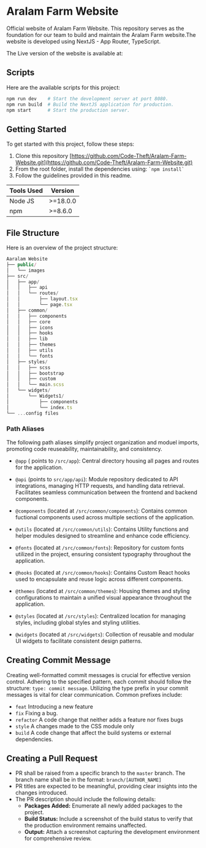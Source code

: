 # Aralam Farm Website

Official website of Aralam Farm Website. This repository serves as the foundation for our team to build and maintain the Aralam Farm website.The website is developed using NextJS - App Router, TypeScript.

The Live version of the website is available at:

## Scripts

Here are the available scripts for this project:

```bash
npm run dev    # Start the development server at port 8080.
npm run build  # Build the NextJS application for production.
npm start      # Start the production server.
```

## Getting Started

To get started with this project, follow these steps:

1. Clone this repository [https://github.com/Code-Theft/Aralam-Farm-Website.git](https://github.com/Code-Theft/Aralam-Farm-Website.git)
2. From the root folder, install the dependencies using: `` `npm install` ``
3. Follow the guidelines provided in this readme.

| **Tools Used** | **Version** |
| -------------- | ----------- |
| Node JS        | >=18.0.0    |
| npm            | >=8.6.0     |

## File Structure

Here is an overview of the project structure:

```js
Aaralam Website
├── public/
│   └── images
├── src/
│   ├── app/
│   │   ├── api
│   │   └── routes/
│   │       ├── layout.tsx
│   │       └── page.tsx
│   ├── common/
│   │   ├── components
│   │   ├── core
│   │   ├── icons
│   │   ├── hooks
│   │   ├── lib
│   │   ├── themes
│   │   ├── utils
│   │   └── fonts
│   ├── styles/
│   │   ├── scss
│   │   ├── bootstrap
│   │   ├── custom
│   │   └── main.scss
│   └── widgets/
│       └── Widgets1/
│           ├── components
│           └── index.ts
└── ...config files
```

### Path Aliases

The following path aliases simplify project organization and moduel imports, promoting code reuseability, maintainability, and consistency.

- `@app` ( points to `/src/app`): Central directory housing all pages and routes for the application.

- `@api` (points to `src/app/api`): Module repository dedicated to API integrations, managing HTTP requests, and handling data retrieval. Facilitates seamless communication between the frontend and backend components.
- `@components` (located at `/src/common/components`): Contains common fuctional components used across multiple sections of the application.

- `@utils` (located at `/src/common/utils`): Contains Utility functions and helper modules designed to streamline and enhance code efficiency.

- `@fonts` (located at `/src/common/fonts`): Repository for custom fonts utilized in the project, ensuring consistent typography throughout the application.

- `@hooks` (located at `/src/common/hooks`): Contains Custom React hooks used to encapsulate and reuse logic across different components.

- `@themes` (located at `/src/common/themes`): Housing themes and styling configurations to maintain a unified visual appearance throughout the application.

- `@styles` (located at `/src/styles`): Centralized location for managing styles, including global styles and styling utilities.

- `@widgets` (located at `/src/widgets`): Collection of reusable and modular UI widgets to facilitate consistent design patterns.

## Creating Commit Message

Creating well-formatted commit messages is crucial for effective version control. Adhering to the specified pattern, each commit should follow the structure: `type: commit message`.
Utilizing the type prefix in your commit messages is vital for clear communication. Common prefixes include:

- `feat` Introducing a new feature
- `fix` Fixing a bug.
- `refactor` A code change that neither adds a feature nor fixes bugs
- `style` A changes made to the CSS module only
- `build` A code change that affect the build systems or external dependencies.

## Creating a Pull Request

- PR shall be raised from a specific branch to the `master` branch. The branch name shall be in the format: `branch/[AUTHOR_NAME]`
- PR titles are expected to be meaningful, providing clear insights into the changes introduced.
- The PR description should include the following details:
  - **Packages Added:** Enumerate all newly added packages to the project.
  - **Build Status:** Include a screenshot of the build status to verify that the production environment remains unaffected.
  - **Output:** Attach a screenshot capturing the development environment for comprehensive review.
